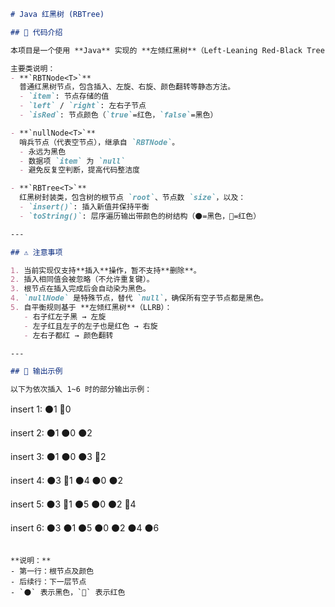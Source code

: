 ```markdown
# Java 红黑树 (RBTree)

## 📌 代码介绍

本项目是一个使用 **Java** 实现的 **左倾红黑树**（Left-Leaning Red-Black Tree, LLRB）示例，支持插入并在插入后进行自平衡调整。  

主要类说明：
- **`RBTNode<T>`**  
  普通红黑树节点，包含插入、左旋、右旋、颜色翻转等静态方法。  
  - `item`: 节点存储的值  
  - `left` / `right`: 左右子节点  
  - `isRed`: 节点颜色（`true`=红色，`false`=黑色）  

- **`nullNode<T>`**  
  哨兵节点（代表空节点），继承自 `RBTNode`。  
  - 永远为黑色  
  - 数据项 `item` 为 `null`  
  - 避免反复空判断，提高代码整洁度  

- **`RBTree<T>`**  
  红黑树封装类，包含树的根节点 `root`、节点数 `size`，以及：  
  - `insert()`: 插入新值并保持平衡  
  - `toString()`: 层序遍历输出带颜色的树结构（⚫=黑色，🔴=红色）  

---

## ⚠ 注意事项

1. 当前实现仅支持**插入**操作，暂不支持**删除**。  
2. 插入相同值会被忽略（不允许重复键）。  
3. 根节点在插入完成后会自动染为黑色。  
4. `nullNode` 是特殊节点，替代 `null`，确保所有空子节点都是黑色。  
5. 自平衡规则基于 **左倾红黑树**（LLRB）：  
   - 右子红左子黑 → 左旋  
   - 左子红且左子的左子也是红色 → 右旋  
   - 左右子都红 → 颜色翻转  

---

## 📌 输出示例

以下为依次插入 1~6 时的部分输出示例：

```
insert 1:
⚫1 
🔴0

insert 2:
⚫1 
⚫0 ⚫2

insert 3:
⚫1 
⚫0 ⚫3 
   🔴2

insert 4:
⚫3 
🔴1 ⚫4 
⚫0 ⚫2

insert 5:
⚫3 
🔴1 ⚫5 
⚫0 ⚫2 🔴4

insert 6:
⚫3 
⚫1 ⚫5 
⚫0 ⚫2 ⚫4 ⚫6
```

**说明：**
- 第一行：根节点及颜色  
- 后续行：下一层节点  
- `⚫` 表示黑色，`🔴` 表示红色  
```